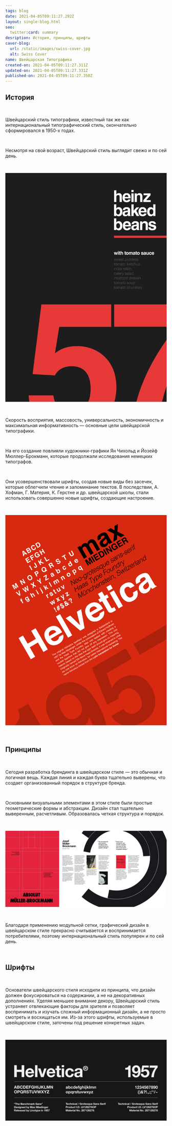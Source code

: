 ```yaml
---
tags: blog
date: 2021-04-05T09:11:27.292Z
layout: single-blog.html
seo:
  twitter:card: summary
desription: История, принципы, шрифты
caver-blog:
  url: /static/images/swiss-cover.jpg
  alt: Swiss Cover
name: Швейцарская Типографика
created-on: 2021-04-05T09:11:27.311Z
updated-on: 2021-04-05T09:11:27.331Z
published-on: 2021-04-05T09:11:27.350Z
---
```

## История

<!--StartFragment-->

**⠀**

<!--EndFragment-->

Швейцарский стиль типографики, известный так же как интернациональный типографический стиль, окончательно сформировался в 1950-х годах.

<!--StartFragment-->

**⠀**

<!--EndFragment-->

Несмотря на свой возраст, Швейцарский стиль выглядит свежо и по сей день.

<!--StartFragment-->

**⠀**

<!--EndFragment-->

![](/static/images/01_swiss.jpg)

<!--StartFragment-->

**⠀**

<!--EndFragment-->

Скорость восприятия, массовость, универсальность, экономичность и максимальная информативность — основные цели швейцарской типографики.

<!--StartFragment-->

**⠀**

<!--EndFragment-->

На его создание повлияли художники-графики Ян Чихольд и Йозейф Мюллер-Брокманн, которые продолжали исследования немецких типографов.

<!--StartFragment-->

**⠀**

<!--EndFragment-->

Они усовершенствовали шрифты, создав новые виды без засечек, которые облегчили чтение и запоминание текстов. В последствии, А. Хофман, Г. Материя, К. Герстне и др. швейцарской школы, стали использовать совершенно новые шрифты, создающие настроение.

<!--StartFragment-->

**⠀**

<!--EndFragment-->

![](/static/images/02_swiss.jpg)

<!--StartFragment-->

**⠀**

<!--EndFragment-->

## Принципы

<!--StartFragment-->

**⠀**

<!--EndFragment-->

Сегодня разработка брендинга в швейцарском стиле — это обычная и логичная вещь. Каждая линия и каждая буква тщательно выверены, что создает организованный порядок в структуре бренда.

<!--StartFragment-->

**⠀**

<!--EndFragment-->

Основными визуальными элементами в этом стиле были простые геометрические формы и абстракции. Дизайн стал тщательно выверенным, расчетливым. Образовалась четкая структура и порядок.

<!--StartFragment-->

**⠀**

<!--EndFragment-->

![](/static/images/03_swiss.jpg)

<!--StartFragment-->

**⠀**

<!--EndFragment-->

Благодаря применению модульной сетки, графический дизайн в швейцарском стиле прекрасно считывается и воспринимается потребителями, поэтому интернациональный стиль популярен и по сей день.

<!--StartFragment-->

**⠀**

<!--EndFragment-->

## Шрифты

<!--StartFragment-->

**⠀**

<!--EndFragment-->

Основатели швейцарского стиля исходили из принципа, что дизайн должен фокусироваться на содержании, а не на декоративных дополнениях. Уделяя меньшее внимание декору, Швейцарский стиль устраняет отвлекающие факторы для зрителя и позволяет воспринимать и изучать сложный информационный дизайн, а не просто смотреть и восхищаться им. Из-за этого шрифты, используемые в швейцарском стиле, заточены под решение конкретных задач.

<!--StartFragment-->

**⠀**

<!--EndFragment-->

![](/static/images/04_swiss.jpg)